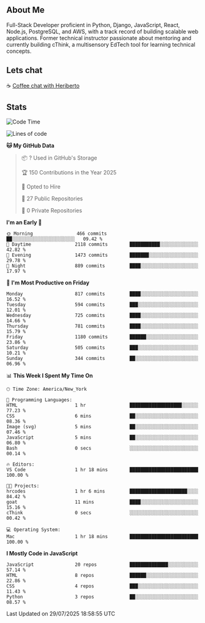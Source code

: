 ## About Me
Full-Stack Developer proficient in Python, Django, JavaScript, React, Node.js, PostgreSQL, and AWS, with a
track record of building scalable web applications. Former technical instructor passionate about mentoring and
currently building cThink, a multisensory EdTech tool for learning technical concepts.

## Lets chat
☕ [Coffee chat with Heriberto](https://calendly.com/hroman_codes/coffee-chat-with-heriberto)

## Stats
<!--START_SECTION:waka-->
![Code Time](http://img.shields.io/badge/Code%20Time-1%2C870%20hrs%2030%20mins-blue)

![Lines of code](https://img.shields.io/badge/From%20Hello%20World%20I%27ve%20Written-1.3%20million%20lines%20of%20code-blue)

**🐱 My GitHub Data** 

> 📦 ? Used in GitHub's Storage 
 > 
> 🏆 150 Contributions in the Year 2025
 > 
> 💼 Opted to Hire
 > 
> 📜 27 Public Repositories 
 > 
> 🔑 0 Private Repositories 
 > 
**I'm an Early 🐤** 

```text
🌞 Morning                466 commits         ██░░░░░░░░░░░░░░░░░░░░░░░   09.42 % 
🌆 Daytime                2118 commits        ███████████░░░░░░░░░░░░░░   42.82 % 
🌃 Evening                1473 commits        ███████░░░░░░░░░░░░░░░░░░   29.78 % 
🌙 Night                  889 commits         ████░░░░░░░░░░░░░░░░░░░░░   17.97 % 
```
📅 **I'm Most Productive on Friday** 

```text
Monday                   817 commits         ████░░░░░░░░░░░░░░░░░░░░░   16.52 % 
Tuesday                  594 commits         ███░░░░░░░░░░░░░░░░░░░░░░   12.01 % 
Wednesday                725 commits         ████░░░░░░░░░░░░░░░░░░░░░   14.66 % 
Thursday                 781 commits         ████░░░░░░░░░░░░░░░░░░░░░   15.79 % 
Friday                   1180 commits        ██████░░░░░░░░░░░░░░░░░░░   23.86 % 
Saturday                 505 commits         ███░░░░░░░░░░░░░░░░░░░░░░   10.21 % 
Sunday                   344 commits         ██░░░░░░░░░░░░░░░░░░░░░░░   06.96 % 
```


📊 **This Week I Spent My Time On** 

```text
🕑︎ Time Zone: America/New_York

💬 Programming Languages: 
HTML                     1 hr                ███████████████████░░░░░░   77.23 % 
CSS                      6 mins              ██░░░░░░░░░░░░░░░░░░░░░░░   08.36 % 
Image (svg)              5 mins              ██░░░░░░░░░░░░░░░░░░░░░░░   07.46 % 
JavaScript               5 mins              ██░░░░░░░░░░░░░░░░░░░░░░░   06.80 % 
Bash                     0 secs              ░░░░░░░░░░░░░░░░░░░░░░░░░   00.14 % 

🔥 Editors: 
VS Code                  1 hr 18 mins        █████████████████████████   100.00 % 

🐱‍💻 Projects: 
hrcodes                  1 hr 6 mins         █████████████████████░░░░   84.42 % 
goat                     11 mins             ████░░░░░░░░░░░░░░░░░░░░░   15.16 % 
cThink                   0 secs              ░░░░░░░░░░░░░░░░░░░░░░░░░   00.42 % 

💻 Operating System: 
Mac                      1 hr 18 mins        █████████████████████████   100.00 % 
```

**I Mostly Code in JavaScript** 

```text
JavaScript               20 repos            ██████████████░░░░░░░░░░░   57.14 % 
HTML                     8 repos             ██████░░░░░░░░░░░░░░░░░░░   22.86 % 
CSS                      4 repos             ███░░░░░░░░░░░░░░░░░░░░░░   11.43 % 
Python                   3 repos             ██░░░░░░░░░░░░░░░░░░░░░░░   08.57 % 
```




 Last Updated on 29/07/2025 18:58:55 UTC
<!--END_SECTION:waka-->

<!--
**heriberto-codes/heriberto-codes** is a ✨ _special_ ✨ repository because its `README.md` (this file) appears on your GitHub profile.

Here are some ideas to get you started:

- 🔭 I’m currently working on ...
- 🌱 I’m currently learning ...
- 👯 I’m looking to collaborate on ...
- 🤔 I’m looking for help with ...
- 💬 Ask me about ...
- 📫 How to reach me: ...
- 😄 Pronouns: ...
- ⚡ Fun fact: ...
-->
